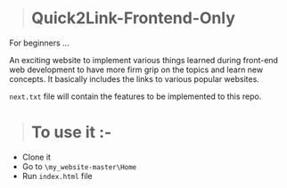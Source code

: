 > # Quick2Link-Frontend-Only

For beginners ...

An exciting website to implement various things learned during front-end web development to have more firm grip on the topics and learn new concepts.
It basically includes the links to various popular websites.

`next.txt` file will contain the features to be implemented to this repo. 


> # To use it :-
* Clone it
* Go to `\my_website-master\Home` 
* Run `index.html` file
